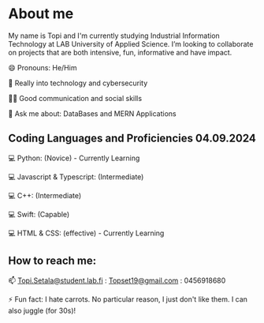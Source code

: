 # About me

My name is Topi and I'm currently studying Industrial Information Technology at LAB University of Applied Science. I’m looking to collaborate on projects that are both intensive, fun, informative and have impact. 


😄 Pronouns: He/Him

🤩 Really into technology and cybersecurity

🙏🏾 Good communication and social skills

💬 Ask me about: DataBases and MERN Applications

## Coding Languages and Proficiencies 04.09.2024

💻 Python: (Novice) - Currently Learning 

💻 Javascript & Typescript: (Intermediate) 
 
💻 C++: (Intermediate)

💻 Swift: (Capable)

💻 HTML & CSS: (effective) - Currently Learning

## How to reach me: 
📫 Topi.Setala@student.lab.fi : Topset19@gmail.com : 0456918680 

⚡ Fun fact: I hate carrots. No particular reason, I just don't like them. I can also juggle (for 30s)!

